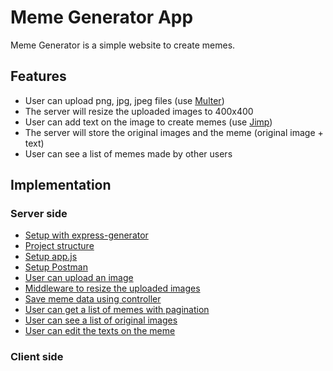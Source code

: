 # Meme Generator App

Meme Generator is a simple website to create memes. 

## Features

* User can upload png, jpg, jpeg files (use [Multer](https://www.npmjs.com/package/multer))
* The server will resize the uploaded images to 400x400
* User can add text on the image to create memes (use [Jimp](https://www.npmjs.com/package/jimp))
* The server will store the original images and the meme (original image + text)
* User can see a list of memes made by other users

## Implementation

### Server side

* [Setup with express-generator](/doc/server/00_setup_project.md)
* [Project structure](/doc/server/01_project_structure.md)
* [Setup app.js](/doc/server/02_setup_app_js.md)
* [Setup Postman](/doc/server/03_setup_postman.md)
* [User can upload an image](/doc/server/04_upload_image.md)
* [Middleware to resize the uploaded images](/doc/server/05_resize_image.md)
* [Save meme data using controller](/doc/server/06_save_meme_data.md)
* [User can get a list of memes with pagination](/doc/server/07_meme_list.md)
* [User can see a list of original images](/doc/server/08_org_image_list.md)
* [User can edit the texts on the meme](/doc/server/09_update_meme.md)

### Client side

